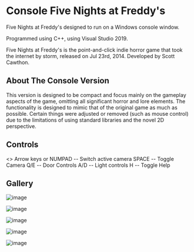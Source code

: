 # Console Five Nights at Freddy's

Five Nights at Freddy's designed to run on a Windows console window.

Programmed using C++, using Visual Studio 2019.

Five Nights at Freddy's is the point-and-click indie horror game that took the internet by storm, released on Jul 23rd, 2014. Developed by Scott Cawthon.

## About The Console Version

This version is designed to be compact and focus mainly on the gameplay aspects of the game, omitting all significant horror and lore elements. The functionality is designed to mimic that of the original game as much as possible. Certain things were adjusted or removed (such as mouse control) due to the limitations of using standard libraries and the novel 2D perspective.

## Controls

<> Arrow keys or NUMPAD -- Switch active camera
SPACE -- Toggle Camera
Q/E -- Door Controls
A/D -- Light controls
H -- Toggle Help

## Gallery

![image](https://cdn.discordapp.com/attachments/666815985084268545/681038354716033158/unknown.png)

![image](https://gyazo.com/13d221c9f68137fa83515d5271a408d7.gif)

![image](https://cdn.discordapp.com/attachments/666815985084268545/681038458130661392/unknown.png)

![image](https://media.discordapp.net/attachments/666815985084268545/681037789856530471/unknown.png)

![image](https://cdn.discordapp.com/attachments/666815985084268545/681038230669361272/unknown.png)
